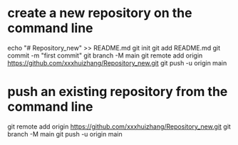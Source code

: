 
# create a new repository on the command line
echo "# Repository_new" >> README.md
git init
git add README.md
git commit -m "first commit"
git branch -M main
git remote add origin https://github.com/xxxhuizhang/Repository_new.git
git push -u origin main

# push an existing repository from the command line
git remote add origin https://github.com/xxxhuizhang/Repository_new.git
git branch -M main
git push -u origin main






